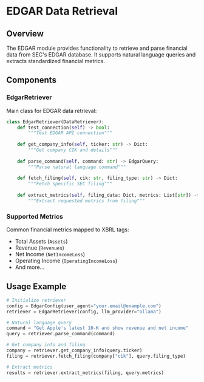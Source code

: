 # EDGAR Data Retrieval

## Overview
The EDGAR module provides functionality to retrieve and parse financial data from SEC's EDGAR database. It supports natural language queries and extracts standardized financial metrics.

## Components

### EdgarRetriever
Main class for EDGAR data retrieval:
```python
class EdgarRetriever(DataRetriever):
    def test_connection(self) -> bool:
        """Test EDGAR API connection"""
    
    def get_company_info(self, ticker: str) -> Dict:
        """Get company CIK and details"""
    
    def parse_command(self, command: str) -> EdgarQuery:
        """Parse natural language command"""
    
    def fetch_filing(self, cik: str, filing_type: str) -> Dict:
        """Fetch specific SEC filing"""
    
    def extract_metrics(self, filing_data: Dict, metrics: List[str]) -> List[FinancialData]:
        """Extract requested metrics from filing"""
```

### Supported Metrics
Common financial metrics mapped to XBRL tags:
- Total Assets (`Assets`)
- Revenue (`Revenues`)
- Net Income (`NetIncomeLoss`)
- Operating Income (`OperatingIncomeLoss`)
- And more...

## Usage Example
```python
# Initialize retriever
config = EdgarConfig(user_agent="your.email@example.com")
retriever = EdgarRetriever(config, llm_provider="ollama")

# Natural language query
command = "Get Apple's latest 10-K and show revenue and net income"
query = retriever.parse_command(command)

# Get company info and filing
company = retriever.get_company_info(query.ticker)
filing = retriever.fetch_filing(company["cik"], query.filing_type)

# Extract metrics
results = retriever.extract_metrics(filing, query.metrics)
``` 